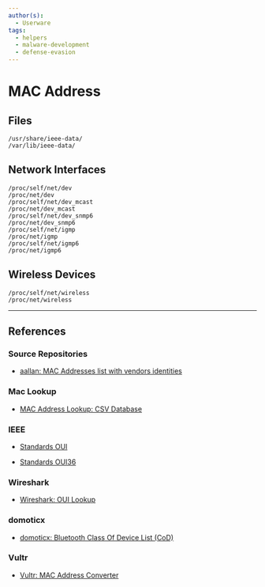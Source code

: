 ```yaml
---
author(s):
  - Userware
tags:
  - helpers
  - malware-development
  - defense-evasion
---
```

# MAC Address

## Files

```
/usr/share/ieee-data/
/var/lib/ieee-data/
```

## Network Interfaces

```
/proc/self/net/dev
/proc/net/dev
/proc/self/net/dev_mcast
/proc/net/dev_mcast
/proc/self/net/dev_snmp6
/proc/net/dev_snmp6
/proc/self/net/igmp
/proc/net/igmp
/proc/self/net/igmp6
/proc/net/igmp6
```

## Wireless Devices

```
/proc/self/net/wireless
/proc/net/wireless
```

---
## References

### Source Repositories

- [aallan: MAC Addresses list with vendors identities](https://gist.github.com/aallan/b4bb86db86079509e6159810ae9bd3e4)

### Mac Lookup

- [MAC Address Lookup: CSV Database](https://maclookup.app/downloads/csv-database)

### IEEE

- [Standards OUI](https://standards-oui.ieee.org/)

- [Standards OUI36](https://standards-oui.ieee.org/oui36/oui36.txt)

### Wireshark

- [Wireshark: OUI Lookup](https://www.wireshark.org/tools/oui-lookup.html)

### domoticx

- [domoticx: Bluetooth Class Of Device List (CoD)](http://domoticx.com/bluetooth-class-of-device-lijst-cod/)

### Vultr

- [Vultr: MAC Address Converter](https://www.vultr.com/resources/mac-converter/)